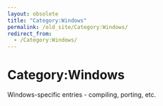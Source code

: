 ```yaml
---
layout: obsolete
title: "Category:Windows"
permalink: /old_site/Category:Windows/
redirect_from:
  - /Category:Windows/
---
```


Category:Windows
================

Windows-specific entries - compiling, porting, etc.

